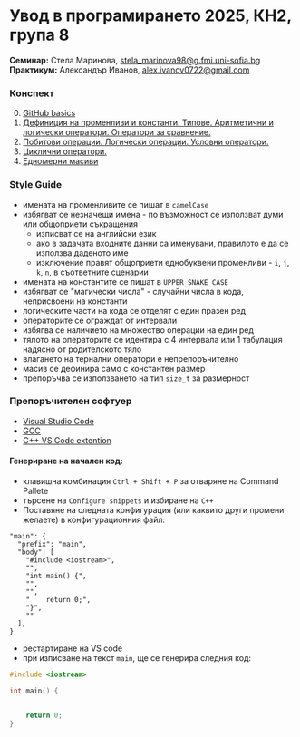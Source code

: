 # Увод в програмирането 2025, КН2, група 8

**Семинар:** Стела Маринова, stela_marinova98@g.fmi.uni-sofia.bg <br>
**Практикум:** Александър Иванов, alex.ivanov0722@gmail.com

### Конспект
00. [GitHub basics](https://classroom.github.com/a/aAeTwg1J)
01. [Дефиниция на променливи и константи. Типове. Аритметични и логически оператори. Оператори за сравнение.](https://classroom.github.com/a/BQa5Thz1)
02. [Побитови операции. Логически операции. Условни оператори.](https://classroom.github.com/a/841ML93L)
03. [Циклични оператори.](https://classroom.github.com/a/Mtbu829c)
04. [Едномерни масиви]()



### Style Guide 
- имената на променливите се пишат в `camelCase` 
- избягват се незначещи имена - по възможност се използват думи или общоприети съкращения
  - изписват се на английски език
  - ако в задачата входните данни са именувани, правилото е да се използва даденото име
  - изключение правят общоприети еднобуквени променливи - `i`, `j`, `k`, `n`, в съответните сценарии
- имената на константите се пишат в `UPPER_SNAKE_CASE` 
- избягват се "магически числа" - случайни числа в кода, неприсвоени на константи
- логическите части на кода се отделят с един празен ред
- операторите се ограждат от интервали
- избягва се наличието на множество операции на един ред
- тялото на операторите се идентира с 4 интервала или 1 табулация надясно от родителското тяло
- влагането на тернални оператори е непрепоръчително
- масив се дефинира само с константен размер
- препоръчва се използването на тип `size_t` за размерност



### Препоръчителен софтуер

- [Visual Studio Code](https://code.visualstudio.com/)
- [GCC](https://gcc.gnu.org/) 
- [C++ VS Code extention](https://marketplace.visualstudio.com/items?itemName=danielpinto8zz6.c-cpp-compile-run)

#### Генериране на начален код:
- клавишна комбинация `Ctrl + Shift + P` за отваряне на Command Pallete
- търсене на `Configure snippets` и избиране на `C++`
- Поставяне на следната конфигурация (или каквито други промени желаете) в конфигурационния файл:
```
"main": {
  "prefix": "main",
  "body": [
    "#include <iostream>",
    "",
    "int main() {",
    "",
    "",
    "    return 0;",
    "}",
    ""
  ],
}
```
- рестартиране на VS code
- при изписване на текст `main`, ще се генерира следния код:
```c++
#include <iostream>

int main() {


    return 0;
}
```